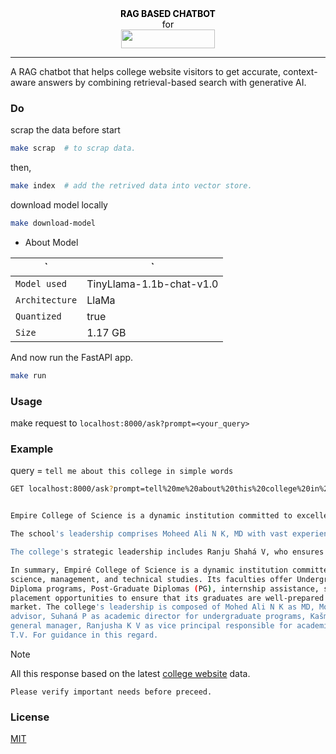 <div align="center" style="color: black;">
  <span ><strong>RAG BASED CHATBOT</strong></span> <br> for <br>
<img src="https://empirecollege.in/wp-content/uploads/2024/10/logo.svg" width="150" height="30"/>
</div>

---

A RAG chatbot that helps college website visitors to get accurate, context-aware answers by combining retrieval-based search with generative AI.


### Do

scrap the data before start
```bash
make scrap  # to scrap data.
```

then,
```bash
make index  # add the retrived data into vector store.
```

download model locally
```bash
make download-model
```

  - About Model

|` |  `  |
|---|-|
|`Model used`    | TinyLlama-1.1b-chat-v1.0|
|`Architecture`  | LlaMa                   |
|`Quantized`     | true                    |
|`Size`          | 1.17 GB                 |



And now run the FastAPI app.
```bash
make run
```


### Usage

make request to `localhost:8000/ask?prompt=<your_query>`

### Example

query = `tell me about this college in simple words`

```bash
GET localhost:8000/ask?prompt=tell%20me%20about%20this%20college%20in%20simple%20words 


Empire College of Science is a dynamic institution committed to excellence in science, management and technical studies. Founded by the visionary Mohamed Ali N K, its faculties include Undergraduate Programs (UG), Diploma programs, and Post-Graduate Diplomas (PG). The college provides internship assistance, scholarships, and placement opportunities to ensure its graduates are well-prepared for the competitive job market.

The school's leadership comprises Moheed Ali N K, MD with vast experience in academia and leadership. Muhammed Shakir serves as the Director of Academic Affairs, Suhaná P as an academic director for the undergraduate programs, Kašmeera RAHMÁN as a general manager, and Ranjusha K V as vice principal responsible for academic affairs.

The college's strategic leadership includes Ranju Shahá V, who ensures smooth academic activities and student engagement, T. V provides guidance in this regard.

In summary, Empiré College of Science is a dynamic institution committed to excellence in 
science, management, and technical studies. Its faculties offer Undergraduate Programs, 
Diploma programs, Post-Graduate Diplomas (PG), internship assistance, scholarships, and 
placement opportunities to ensure that its graduates are well-prepared for the competitive job 
market. The college's leadership is composed of Mohed Ali N K as MD, Mohamed Shakir as academic
advisor, Suhaná P as academic director for undergraduate programs, Kašmeera RAHMAN as 
general manager, Ranjusha K V as vice principal responsible for academic affairs, and 
T.V. For guidance in this regard.
```

> [!NOTE]
> All this response based on the latest [college website](https://empirecollege.in/) data.
>
> `Please verify important needs before preceed.`

### License
[MIT](LICENSE)

